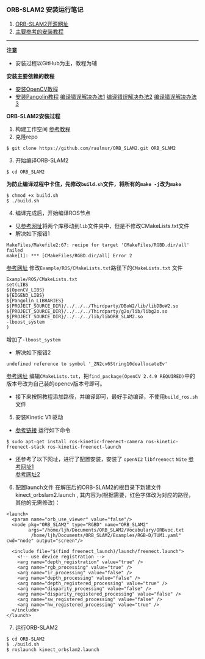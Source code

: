 ### ORB-SLAM2 安装运行笔记
1. [ORB-SLAM2开源网址](https://github.com/raulmur/ORB_SLAM2)
2. [主要参考的安装教程](https://www.cnblogs.com/zengcv/p/6021512.html)
****
**注意**
* 安装过程以GitHub为主，教程为辅  

**安装主要依赖的教程**
* [安装OpenCV教程](https://www.cnblogs.com/darkknightzh/p/5638117.html)
* [安装Pangolin教程](https://www.2cto.com/kf/201706/649952.html)
[编译错误解决办法1](https://github.com/stevenlovegrove/Pangolin/issues/287)
[编译错误解决办法2](https://github.com/stevenlovegrove/Pangolin/issues/118)
[编译错误解决办法3](https://github.com/stevenlovegrove/Pangolin/issues/189)

**ORB-SLAM2安装过程**
1. 构建工作空间
[参考教程](https://www.cnblogs.com/lizhongpingchn/p/5531551.html)
2. 克隆repo
```
$ git clone https://github.com/raulmur/ORB_SLAM2.git ORB_SLAM2
```
3. 开始编译ORB-SLAM2
```
$ cd ORB_SLAM2
```
**为防止编译过程中卡住，先修改`build.sh`文件，将所有的`make -j`改为`make`**
```
$ chmod +x build.sh
$ ./build.sh
```
4. 编译完成后，开始编译ROS节点
* 见[参考网址](https://blog.csdn.net/sinat_38343378/article/details/78883919)将两个库移动到`lib`文件夹中，但是不修改CMakeLists.txt文件
* 解决如下报错1
```
MakeFiles/Makefile2:67: recipe for target 'CMakeFiles/RGBD.dir/all' failed
make[1]: *** [CMakeFiles/RGBD.dir/all] Error 2
```
[参考网址](https://github.com/raulmur/ORB_SLAM2/issues/490)
修改`Example/ROS/CMakeLists.txt`路径下的`CMakeLists.txt` 文件
```
Example/ROS/CMakeLists.txt
set(LIBS
${OpenCV_LIBS}
${EIGEN3_LIBS}
${Pangolin_LIBRARIES}
${PROJECT_SOURCE_DIR}/../../../Thirdparty/DBoW2/lib/libDBoW2.so
${PROJECT_SOURCE_DIR}/../../../Thirdparty/g2o/lib/libg2o.so
${PROJECT_SOURCE_DIR}/../../../lib/libORB_SLAM2.so
-lboost_system
)
```
增加了`-lboost_system`
* 解决如下报错2
```
undefined reference to symbol '_ZN2cv6String10deallocateEv'
```
[参考网址](https://blog.csdn.net/xiangxianghehe/article/details/78828352)
编辑`CMakeLists.txt`，把`find_package(OpenCV 2.4.9 REQUIRED)`中的版本号改为自己装的opencv版本号即可。
* 接下来按照教程添加路径，并编译即可，最好手动编译，不使用`build_ros.sh`文件

5. 安装Kinetic V1 驱动
* [参考链接](https://blog.csdn.net/huapiaoxiang21/article/details/73830913)
运行如下命令
```
$ sudo apt-get install ros-kinetic-freenect-camera ros-kinetic-freenect-stack ros-kinetic-freenect-launch
```
* 还参考了以下网址，进行了配置安装，安装了 `openNI2` `libfreenect` `Nite`
[参考网址1](https://blog.csdn.net/x_r_su/article/details/52901876)  
[参考网址2](https://blog.csdn.net/strugglepeach/article/details/53992919)

6. 配置launch文件
在解压后的ORB-SLAM2的根目录下新建文件kinect_orbslam2.launch , 其内容为(根据需要，红色字体改为对应的路径，其他的无需修改)：
```
<launch>
  <param name="orb_use_viewer" value="false"/>
  <node pkg="ORB_SLAM2" type="RGBD" name="ORB_SLAM2"
        args="/home/ljh/Documents/ORB_SLAM2/Vocabulary/ORBvoc.txt
         /home/ljh/Documents/ORB_SLAM2/Examples/RGB-D/TUM1.yaml" cwd="node" output="screen"/>

  <include file="$(find freenect_launch)/launch/freenect.launch">
    <!-- use device registration -->
    <arg name="depth_registration" value="true" />
    <arg name="rgb_processing" value="true" />
    <arg name="ir_processing" value="false" />
    <arg name="depth_processing" value="false" />
    <arg name="depth_registered_processing" value="true" />
    <arg name="disparity_processing" value="false" />
    <arg name="disparity_registered_processing" value="false" />
    <arg name="sw_registered_processing" value="false" />
    <arg name="hw_registered_processing" value="true" />
  </include>
</launch>
```
7. 运行ORB-SLAM2
```
$ cd ORB-SLAM2
$ ./build.sh
$ roslaunch kinect_orbslam2.launch
 ```
